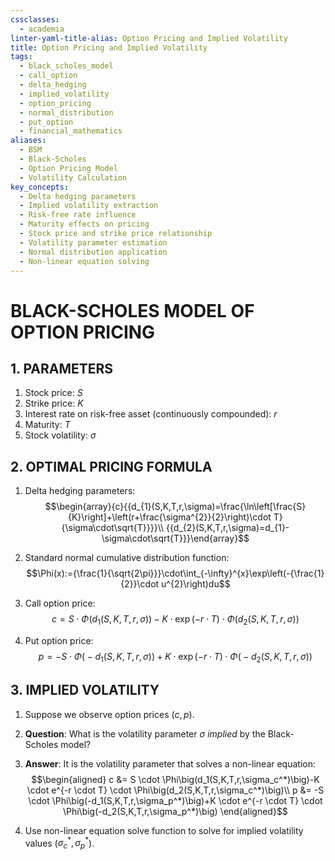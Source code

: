 ```yaml
---
cssclasses:
  - academia
linter-yaml-title-alias: Option Pricing and Implied Volatility
title: Option Pricing and Implied Volatility
tags:
  - black_scholes_model
  - call_option
  - delta_hedging
  - implied_volatility
  - option_pricing
  - normal_distribution
  - put_option
  - financial_mathematics
aliases:
  - BSM
  - Black-Scholes
  - Option Pricing Model
  - Volatility Calculation
key_concepts:
  - Delta hedging parameters
  - Implied volatility extraction
  - Risk-free rate influence
  - Maturity effects on pricing
  - Stock price and strike price relationship
  - Volatility parameter estimation
  - Normal distribution application
  - Non-linear equation solving
---
```


# BLACK-SCHOLES MODEL OF OPTION PRICING
## 1. PARAMETERS
1. Stock price: $S$
2. Strike price: $K$
3. Interest rate on risk-free asset (continuously compounded): $r$
4. Maturity: $T$
5. Stock volatility: $\sigma$
## 2. OPTIMAL PRICING FORMULA

1. Delta hedging parameters:
   $$\begin{array}{c}{{d_{1}(S,K,T,r,\sigma)=\frac{\ln\left[\frac{S}{K}\right]+\left(r+\frac{\sigma^{2}}{2}\right)\cdot T}{\sigma\cdot\sqrt{T}}}}\\ {{d_{2}(S,K,T,r,\sigma)=d_{1}-\sigma\cdot\sqrt{T}}}\end{array}$$

2. Standard normal cumulative distribution function:
   $$\Phi(x):={\frac{1}{\sqrt{2\pi}}}\cdot\int_{-\infty}^{x}\exp\left(-{\frac{1}{2}}\cdot u^{2}\right)du$$

3. Call option price:
   $$c=S\cdot\Phi\big(d_{1}(S,K,T,r,\sigma)\big)-K\cdot\exp(-r\cdot T)\cdot\Phi\big(d_{2}(S,K,T,r,\sigma)\big)$$

4. Put option price:
   $$p=-S\cdot\Phi\bigl(-d_{1}(S,K,T,r,\sigma)\bigr)+K\cdot\exp(-r\cdot T)\cdot\Phi\bigl(-d_{2}(S,K,T,r,\sigma)\bigr)$$

## 3. IMPLIED VOLATILITY

1. Suppose we observe option prices $(c, p)$.

2. **Question**: What is the volatility parameter $\sigma$ *implied* by the Black-Scholes model?

3. **Answer**: It is the volatility parameter that solves a non-linear equation:
   $$\begin{aligned}
   c &= S \cdot \Phi\big(d_1(S,K,T,r,\sigma_c^*)\big)-K \cdot e^{-r \cdot T} \cdot \Phi\big(d_2(S,K,T,r,\sigma_c^*)\big)\\
   p &= -S \cdot \Phi\big(-d_1(S,K,T,r,\sigma_p^*)\big)+K \cdot e^{-r \cdot T} \cdot \Phi\big(-d_2(S,K,T,r,\sigma_p^*)\big)
   \end{aligned}$$

4. Use non-linear equation solve function to solve for implied volatility values ($\sigma_{c}^{*}, \sigma_{p}^{*}$).